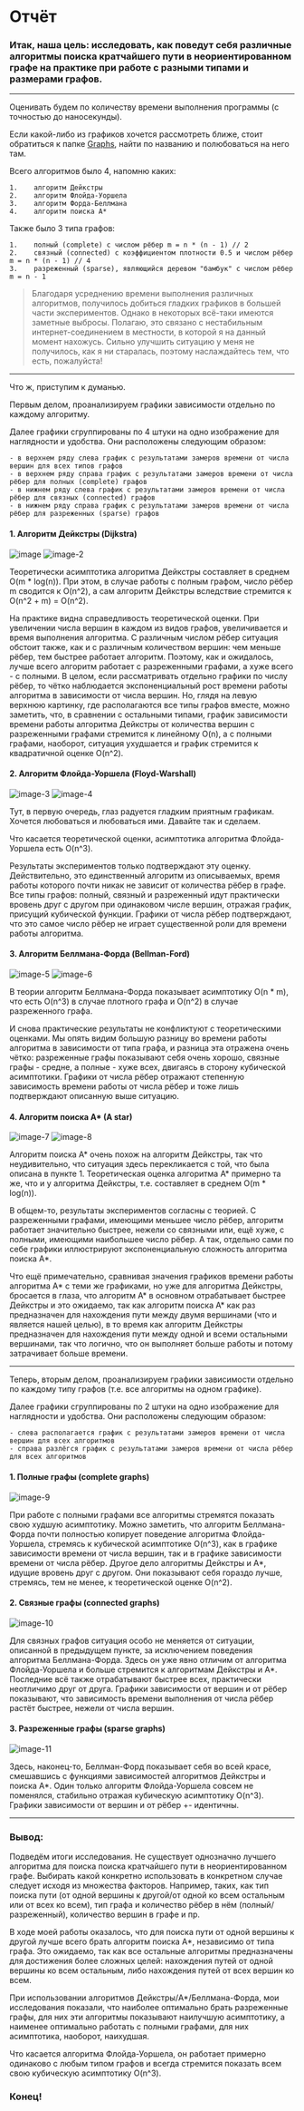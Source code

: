 # Отчёт

### Итак, наша цель: исследовать, как поведут себя различные алгоритмы поиска кратчайшего пути в неориентированном графе на практике при работе с разными типами и размерами графов.

---

Оценивать будем по количеству времени выполнения программы (с точностью до наносекунды).

Если какой-либо из графиков хочется рассмотреть ближе, стоит обратиться к папке [Graphs](https://github.com/kamilarakhimova/hse-algo-hw3/blob/main/Graphs), найти по названию и полюбоваться на него там.

Всего алгоритмов было 4, напомню каких:
```
1.    алгоритм Дейкстры 
2.    алгоритм Флойда-Уоршела
3.    алгоритм Форда-Беллмана 
4.    алгоритм поиска A*
```

Также было 3 типа графов:
```
1.    полный (complete) с числом рёбер m = n * (n - 1) // 2
2.    связный (connected) с коэффициентом плотности 0.5 и числом рёбер m = n * (n - 1) // 4
3.    разреженный (sparse), являющийся деревом "бамбук" с числом рёбер m = n - 1
```

> Благодаря усреднению времени выполнения различных алгоритмов, получилось добиться гладких графиков в большей части экспериментов. Однако в некоторых всё-таки имеются заметные выбросы. Полагаю, это связано с нестабильным интернет-соединением в местности, в которой я на данный момент нахожусь. Сильно улучшить ситуацию у меня не получилось, как я ни старалась, поэтому наслаждайтесь тем, что есть, пожалуйста!

---

Что ж, приступим к думанью. 

Первым делом, проанализируем графики зависимости отдельно по каждому алгоритму.

Далее графики сгруппированы по 4 штуки на одно изображение для наглядности и удобства. 
Они расположены следующим образом:
```
- в верхнем ряду слева график с результатами замеров времени от числа вершин для всех типов графов
- в верхнем ряду справа график с результатами замеров времени от числа рёбер для полных (complete) графов
- в нижнем ряду слева график с результатами замеров времени от числа рёбер для связных (connected) графов
- в нижнем ряду справа график с результатами замеров времени от числа рёбер для разреженных (sparse) графов
```

#### 1. Алгоритм Дейкстры (Dijkstra)

![image](https://github.com/kamilarakhimova/hse-algo-hw3/assets/58568615/f92879bc-87e2-44e1-b349-dbc19d7cf0db)
![image-2](https://github.com/kamilarakhimova/hse-algo-hw3/assets/58568615/0df3f254-f967-4b3c-8186-5a3a716d44c9)


Теоретически асимптотика алгоритма Дейкстры составляет в среднем O(m * log(n)). При этом, в случае работы с полным графом, число рёбер m сводится к O(n^2), а сам алгоритм Дейкстры вследствие стремится к O(n^2 + m) = O(n^2).

На практике видна справедливость теоретической оценки. При увеличении числа вершин в каждом из видов графов, увеличивается и время выполнения алгоритма. С различным числом рёбер ситуация обстоит также, как и с различным количеством вершин: чем меньше рёбер, тем быстрее работает алгоритм. Поэтому, как и ожидалось, лучше всего алгоритм работает с разреженными графами, а хуже всего - с полными. В целом, если рассматривать отдельно графики по числу рёбер, то чётко наблюдается экспоненциальный рост времени работы алгоритма в зависимости от числа вершин. Но, глядя на левую верхнюю картинку, где располагаются все типы графов вместе, можно заметить, что, в сравнении с остальными типами, график зависимости времени работы алгоритма Дейкстры от количества вершин с разреженными графами стремится к линейному O(n), а с полными графами, наоборот, ситуация ухудшается и график стремится к квадратичной оценке O(n^2).

#### 2. Алгоритм Флойда-Уоршела (Floyd-Warshall)

![image-3](https://github.com/kamilarakhimova/hse-algo-hw3/assets/58568615/a1dfd6b0-c5b4-414a-935f-fed911251e81)
![image-4](https://github.com/kamilarakhimova/hse-algo-hw3/assets/58568615/eca12c81-cc6f-434b-9807-28f26a486455)

Тут, в первую очередь, глаз радуется гладким приятным графикам. Хочется любоваться и любоваться ими. Давайте так и сделаем.

Что касается теоретической оценки, асимптотика алгоритма Флойда-Уоршела есть O(n^3).

Результаты экспериментов только подтверждают эту оценку. Действительно, это единственный алгоритм из описываемых, время работы которого почти никак не зависит от количества рёбер в графе. Все типы графов: полный, связный и разреженный идут практически вровень друг с другом при одинаковом числе вершин, отражая график, присущий кубической функции. Графики от числа рёбер подтверждают, что это самое число рёбер не играет существенной роли для времени работы алгоритма.

#### 3. Алгоритм Беллмана-Форда (Bellman-Ford)

![image-5](https://github.com/kamilarakhimova/hse-algo-hw3/assets/58568615/f9df5133-2d06-40d7-9ea9-d616c34ceee5)
![image-6](https://github.com/kamilarakhimova/hse-algo-hw3/assets/58568615/1ba41027-8c7a-4267-8398-054021fbfc39)


В теории алгоритм Беллмана-Форда показывает асимптотику O(n * m), что есть O(n^3) в случае плотного графа и O(n^2) в случае разреженного графа.

И снова практические результаты не конфликтуют с теоретическими оценками. Мы опять видим большую разницу во времени работы алгоритма в зависимости от типа графа, и разница эта отражена очень чётко: разреженные графы показывают себя очень хорошо, связные графы - средне, а полные - хуже всех, двигаясь в сторону кубической асимптотики. Графики от числа рёбер отражают степенную зависимость времени работы от числа рёбер и тоже лишь подтверждают описанную выше ситуацию.

#### 4. Алгоритм поиска A* (A star)

![image-7](https://github.com/kamilarakhimova/hse-algo-hw3/assets/58568615/57ffaeb4-290d-4c5f-83cd-4b58be241850)
![image-8](https://github.com/kamilarakhimova/hse-algo-hw3/assets/58568615/70b4ce72-67ec-40a4-809b-fccfba0a1836)


Алгоритм поиска А* очень похож на алгоритм Дейкстры, так что неудивительно, что ситуация здесь перекликается с той, что была описана в пункте 1. Теоретическая оценка алгоритма А* примерно та же, что и у алгоритма Дейкстры, т.е. составляет в среднем O(m * log(n)).

В общем-то, результаты экспериментов согласны с теорией. С разреженными графами, имеющими меньшее число рёбер, алгоритм работает значительно быстрее, нежели со связными или, ещё хуже, с полными, имеющими наибольшее число рёбер. А так, отдельно сами по себе графики иллюстрируют экспоненциальную сложность алгоритма поиска А*.

Что ещё примечательно, сравнивая значения графиков времени работы алгоритма A* с теми же графиками, но уже для алгоритма Дейкстры, бросается в глаза, что алгоритм А* в основном отрабатывает быстрее Дейкстры и это ожидаемо, так как алгоритм поиска А* как раз предназначен для нахождения пути между двумя вершинами (что и является нашей целью), в то время как алгоритм Дейкстры предназначен для нахождения пути между одной и всеми остальными вершинами, так что логично, что он выполняет больше работы и потому затрачивает больше времени.

---

Теперь, вторым делом, проанализируем графики зависимости отдельно по каждому типу графов (т.е. все алгоритмы на одном графике).

Далее графики сгруппированы по 2 штуки на одно изображение для наглядности и удобства. 
Они расположены следующим образом:
```
- слева располагается график с результатами замеров времени от числа вершин для всех алгоритмов
- справа разлёгся график с результатами замеров времени от числа рёбер для всех алгоритмов
```

#### 1. Полные графы (complete graphs)

![image-9](https://github.com/kamilarakhimova/hse-algo-hw3/assets/58568615/e1e1bc42-51f4-4949-8483-a0d587c12de0)


При работе с полными графами все алгоритмы стремятся показать свою худшую асимптотику. Можно заметить, что алгоритм Беллмана-Форда почти полностью копирует поведение алгоритма Флойда-Уоршела, стремясь к кубической асимптотике O(n^3), как в графике зависимости времени от числа вершин, так и в графике зависимости времени от числа рёбер. Другое дело алгоритмы Дейкстры и А*, идущие вровень друг с другом. Они показывают себя гораздо лучше, стремясь, тем не менее, к теоретической оценке O(n^2).

#### 2. Связные графы (connected graphs)

![image-10](https://github.com/kamilarakhimova/hse-algo-hw3/assets/58568615/9958d793-881b-441e-93be-d810b07fd315)

Для связных графов ситуация особо не меняется от ситуации, описанной в предыдущем пункте, за исключением поведения алгоритма Беллмана-Форда. Здесь он уже явно отличим от алгоритма Флойда-Уоршела и больше стремится к алгоритмам Дейкстры и А*. Последние всё также отрабатывают быстрее всех, практически неотличимо друг от друга. Графики зависимости от вершин и от рёбер показывают, что зависимость времени выполнения от числа рёбер растёт быстрее, нежели от числа вершин.

#### 3. Разреженные графы (sparse graphs)

![image-11](https://github.com/kamilarakhimova/hse-algo-hw3/assets/58568615/093b222d-a960-4c6c-adda-7ff75bb76f36)

Здесь, наконец-то, Беллман-Форд показывает себя во всей красе, смешавшись с функциями зависимостей алгоритмов Дейкстры и поиска А*. Один только алгоритм Флойда-Уоршела совсем не поменялся, стабильно отражая кубическую асимптотику O(n^3). Графики зависимости от вершин и от рёбер +- идентичны.

---

### Вывод:

Подведём итоги исследования. Не существует однозначно лучшего алгоритма для поиска поиска кратчайшего пути в неориентированном графе. Выбирать какой конкретно использовать в конкретном случае следует исходя из множества факторов. Например, таких, как тип поиска пути (от одной вершины к другой/от одной ко всем остальным или от всех ко всем), тип графа и количество рёбер в нём (полный/разреженный), количество вершин в графе и пр. 

В ходе моей работы оказалось, что для поиска пути от одной вершины к другой лучше всего брать алгоритм поиска А*, независимо от типа графа. Это ожидаемо, так как все остальные алгоритмы предназначены для достижения более сложных целей: нахождения путей от одной вершины ко всем остальным, либо нахождения путей от всех вершин ко всем.

При использовании алгоритмов Дейкстры/A*/Беллмана-Форда, мои исследования показали, что наиболее оптимально брать разреженные графы, для них эти алгоритмы показывают наилучшую асимптотику, а наименее оптимально работать с полными графами, для них асимптотика, наоборот, наихудшая.

Что касается алгоритма Флойда-Уоршела, он работает примерно одинаково с любым типом графов и всегда стремится показать всем свою кубическую асимптотику O(n^3).

### Конец!
